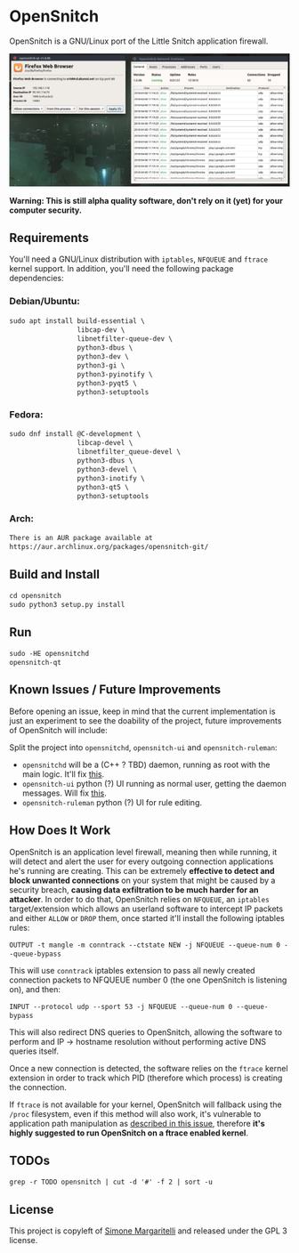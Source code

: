 # OpenSnitch

OpenSnitch is a GNU/Linux port of the Little Snitch application firewall.

<p align="center">
  <img src="https://raw.githubusercontent.com/evilsocket/opensnitch/master/screenshot.png" alt="OpenSnitch"/>
</p>

**Warning: This is still alpha quality software, don't rely on it (yet) for your computer security.**

## Requirements

You'll need a GNU/Linux distribution with `iptables`, `NFQUEUE` and `ftrace` kernel support. In addition, you'll need the following package dependencies:

### Debian/Ubuntu:

    sudo apt install build-essential \
                     libcap-dev \
                     libnetfilter-queue-dev \
                     python3-dbus \
                     python3-dev \
                     python3-gi \
                     python3-pyinotify \
                     python3-pyqt5 \
                     python3-setuptools

### Fedora:

    sudo dnf install @C-development \
                     libcap-devel \
                     libnetfilter_queue-devel \
                     python3-dbus \
                     python3-devel \
                     python3-inotify \
                     python3-qt5 \
                     python3-setuptools

### Arch:

    There is an AUR package available at https://aur.archlinux.org/packages/opensnitch-git/

## Build and Install

    cd opensnitch
    sudo python3 setup.py install

## Run

    sudo -HE opensnitchd
    opensnitch-qt

## Known Issues / Future Improvements

Before opening an issue, keep in mind that the current implementation is just an experiment to see the doability of the project, future improvements of OpenSnitch will include:

Split the project into `opensnitchd`, `opensnitch-ui` and `opensnitch-ruleman`:

* `opensnitchd` will be a (C++ ? TBD) daemon, running as root with the main logic. It'll fix [this](https://github.com/evilsocket/opensnitch/issues/28).
* `opensnitch-ui` python (?) UI running as normal user, getting the daemon messages. Will fix [this](https://github.com/evilsocket/opensnitch/issues/20).
* `opensnitch-ruleman` python (?) UI for rule editing.

## How Does It Work

OpenSnitch is an application level firewall, meaning then while running, it will detect and alert the user for every outgoing connection applications he's running are creating. This can be extremely **effective to detect and block unwanted connections** on your system that might be caused by a security breach, **causing data exfiltration to be much harder for an attacker**.
In order to do that, OpenSnitch relies on `NFQUEUE`, an `iptables` target/extension which allows an userland software to intercept IP packets and either `ALLOW` or `DROP` them, once started it'll install the following iptables rules:

    OUTPUT -t mangle -m conntrack --ctstate NEW -j NFQUEUE --queue-num 0 --queue-bypass

This will use `conntrack` iptables extension to pass all newly created connection packets to NFQUEUE number 0 (the one OpenSnitch is listening on), and then:

    INPUT --protocol udp --sport 53 -j NFQUEUE --queue-num 0 --queue-bypass

This will also redirect DNS queries to OpenSnitch, allowing the software to perform and IP -> hostname resolution without performing active DNS queries itself.

Once a new connection is detected, the software relies on the `ftrace` kernel extension in order to track which PID (therefore which process) is creating the connection.

If `ftrace` is not available for your kernel, OpenSnitch will fallback using the `/proc` filesystem, even if this method will also work, it's vulnerable to application path manipulation as [described in this issue](https://github.com/evilsocket/opensnitch/issues/12), therefore **it's highly suggested to run OpenSnitch on a ftrace enabled kernel**.

## TODOs

    grep -r TODO opensnitch | cut -d '#' -f 2 | sort -u

## License

This project is copyleft of [Simone Margaritelli](http://www.evilsocket.net/) and released under the GPL 3 license.
